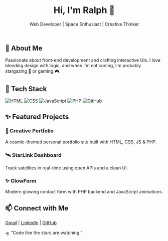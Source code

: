 
  <header>
    <h1>Hi, I'm Ralph 🚀</h1>
    <div class="typing">Web Developer | Space Enthusiast | Creative Thinker</div>
  </header>

  <section>
    <h2>🧠 About Me</h2>
    <p>Passionate about front-end development and crafting interactive UIs. I love blending design with logic, and when I’m not coding, I’m probably stargazing 🌌 or gaming 🎮.</p>
  </section>

  <section>
    <h2>🚀 Tech Stack</h2>
    <div class="tech-icons">
      <img src="https://skillicons.dev/icons?i=html" alt="HTML">
      <img src="https://skillicons.dev/icons?i=css" alt="CSS">
      <img src="https://skillicons.dev/icons?i=js" alt="JavaScript">
      <img src="https://skillicons.dev/icons?i=php" alt="PHP">
      <img src="https://skillicons.dev/icons?i=github" alt="GitHub">
    </div>
  </section>

  <section>
    <h2>✨ Featured Projects</h2>
    <div class="projects">
      <div class="card">
        <h3>🎨 Creative Portfolio</h3>
        <p>A cosmic-themed personal portfolio site built with HTML, CSS, JS & PHP.</p>
      </div>
      <div class="card">
        <h3>🛰 StarLink Dashboard</h3>
        <p>Track satellites in real-time using open APIs and a clean UI.</p>
      </div>
      <div class="card">
        <h3>✨ GlowForm</h3>
        <p>Modern glowing contact form with PHP backend and JavaScript animations.</p>
      </div>
    </div>
  </section>

  <section class="contact">
    <h2>📫 Connect with Me</h2>
    <p>
      <a href="mailto:rlphclmnte@gmail.com">Gmail</a> |
      <a href="https://www.linkedin.com/in/ralph-clemente-001010289/">LinkedIn</a> |
      <a href="https://github.com/YOURUSERNAME">GitHub</a>
    </p>
  </section>

  <footer>
    🛸 “Code like the stars are watching.”
  </footer>


